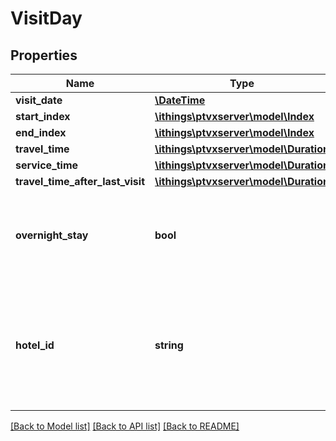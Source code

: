 # VisitDay

## Properties
Name | Type | Description | Notes
------------ | ------------- | ------------- | -------------
**visit_date** | [**\DateTime**](\DateTime.md) | Date of the day | [optional] 
**start_index** | [**\ithings\ptvxserver\model\Index**](Index.md) |  | [optional] 
**end_index** | [**\ithings\ptvxserver\model\Index**](Index.md) |  | [optional] 
**travel_time** | [**\ithings\ptvxserver\model\Duration**](Duration.md) |  | [optional] 
**service_time** | [**\ithings\ptvxserver\model\Duration**](Duration.md) |  | [optional] 
**travel_time_after_last_visit** | [**\ithings\ptvxserver\model\Duration**](Duration.md) |  | [optional] 
**overnight_stay** | **bool** | True if an overnight stay occured on this day. The overnight location always matches the location of the last visit of the day. | [optional] 
**hotel_id** | **string** | Set only when overnightStayOptions and workLoadOptions are active. If hotels are given, it is one of the hotel-ids. If hotels are not given, it is one of the ids of orders. | [optional] 

[[Back to Model list]](../../README.md#documentation-for-models) [[Back to API list]](../../README.md#documentation-for-api-endpoints) [[Back to README]](../../README.md)

